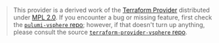 > This provider is a derived work of the [Terraform Provider](https://github.com/hashicorp/terraform-provider-vsphere)
> distributed under [MPL 2.0](https://www.mozilla.org/en-US/MPL/2.0/). If you encounter a bug or missing feature,
> first check the [`pulumi-vsphere` repo](https://github.com/pulumi/pulumi-vsphere/issues); however, if that doesn't turn up anything,
> please consult the source [`terraform-provider-vsphere` repo](https://github.com/hashicorp/terraform-provider-vsphere/issues).
